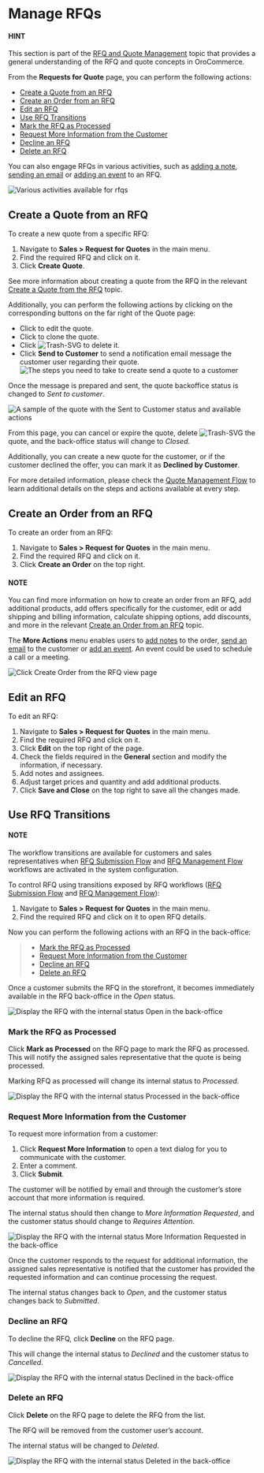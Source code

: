 <a id="mc-sales-rfq-manage"></a>

# Manage RFQs

#### HINT
This section is part of the [RFQ and Quote Management](../../../concept-guides/customers-sales/rfq-quotes/index.md#concept-guide-rfq-quotes) topic that provides a general understanding of the RFQ and quote concepts in OroCommerce.

From the **Requests for Quote** page, you can perform the following actions:

* [Create a Quote from an RFQ]()
* [Create an Order from an RFQ]()
* [Edit an RFQ]()
* [Use RFQ Transitions]()
* [Mark the RFQ as Processed]()
* [Request More Information from the Customer]()
* [Decline an RFQ]()
* [Delete an RFQ]()

You can also engage RFQs in various activities, such as [adding a note](../../getting-started/information-management/notes.md#user-guide-add-note), [sending an email](../../getting-started/user-menu/my-emails.md#user-guide-using-emails) or [adding an event](../../activities/calendar-events/index.md#doc-activities-events) to an RFQ.

![Various activities available for rfqs](user/img/sales/rfq/rfq_4.png)

## Create a Quote from an RFQ

To create a new quote from a specific RFQ:

1. Navigate to **Sales > Request for Quotes** in the main menu.
2. Find the required RFQ and click on it.
3. Click **Create Quote**.

See more information about creating a quote from the RFQ in the relevant [Create a Quote from the RFQ](../quotes/create/create-from-rfq.md#quote-create-from-rfq) topic.

Additionally, you can perform the following actions by clicking on the corresponding buttons on the far right of the Quote page:

* Click <i class="fa fa-edit fa-lg" aria-hidden="true"></i> to edit the quote.
* Click <i class="far fa-copy" aria-hidden="true"></i> to clone the quote.
* Click ![Trash-SVG](_themes/sphinx_rtd_theme/static/svg-icons/trash.svg) to delete it.
* Click <i class="fa fa-envelope fa-lg" aria-hidden="true"></i> **Send to Customer** to send a notification email message the customer user regarding their quote.
  ![The steps you need to take to create send a quote to a customer](user/img/sales/rfq/rfq_7.png)

Once the message is prepared and sent, the quote backoffice status is changed to *Sent to customer*.

![A sample of the quote with the Sent to Customer status and available actions](user/img/sales/rfq/rfq_8.png)

From this page, you can cancel <i class="fa fa-times fa-lg" aria-hidden="true"></i> or expire <i class="far fa-clock" aria-hidden="true"></i> the quote, delete ![Trash-SVG](_themes/sphinx_rtd_theme/static/svg-icons/trash.svg) the quote, and the back-office status will change to *Closed*.

Additionally, you can create a new quote for the customer, or if the customer declined the offer, you can mark it as **Declined by Customer**.

For more detailed information, please check the [Quote Management Flow](../quotes/flows/index.md#simple-quote-management) to learn additional details on the steps and actions available at every step.

## Create an Order from an RFQ

To create an order from an RFQ:

1. Navigate to **Sales > Request for Quotes** in the main menu.
2. Find the required RFQ and click on it.
3. Click **Create an Order** on the top right.

#### NOTE
You can find more information on how to create an order from an RFQ, add additional products, add offers specifically for the customer, edit or add shipping and billing information, calculate shipping options, add discounts, and more in the relevant [Create an Order from an RFQ](../orders/create.md#user-guide-sales-orders-create-from-rfq) topic.

The **More Actions** menu enables users to [add notes](../../getting-started/information-management/notes.md#user-guide-add-note) to the order, [send an email](../../getting-started/user-menu/my-emails.md#user-guide-using-emails) to the customer or [add an event](../../activities/calendar-events/index.md#doc-activities-events). An event could be used to schedule a call or a meeting.

![Click Create Order from the RFQ view page](user/img/sales/rfq/rfq_11.png)

<a id="user-guide-sales-requests-for-quote-edit"></a>

## Edit an RFQ

To edit an RFQ:

1. Navigate to **Sales > Request for Quotes** in the main menu.
2. Find the required RFQ and click on it.
3. Click **Edit** on the top right of the page.
4. Check the fields required in the **General** section and modify the information, if necessary.
5. Add notes and assignees.
6. Adjust target prices and quantity and add additional products.
7. Click **Save and Close** on the top right to save all the changes made.

<a id="user-guide-sales-requests-for-quote-steps-and-transitions"></a>

## Use RFQ Transitions

#### NOTE
The workflow transitions are available for customers and sales representatives when [RFQ Submission Flow](../../system/workflows/system-workflows/rfq-frontoffice.md#system-workflows-rfq-frontoffice-workflow) and [RFQ Management Flow](../../system/workflows/system-workflows/rfq-backoffice.md#system-workflows-rfq-backoffice-workflow) workflows are activated in the system configuration.

To control RFQ using transitions exposed by RFQ workflows ([RFQ Submission Flow](../../system/workflows/system-workflows/rfq-frontoffice.md#system-workflows-rfq-frontoffice-workflow) and [RFQ Management Flow](../../system/workflows/system-workflows/rfq-backoffice.md#system-workflows-rfq-backoffice-workflow)):

1. Navigate to **Sales > Request for Quotes** in the main menu.
2. Find the required RFQ and click on it to open RFQ details.

Now you can perform the following actions with an RFQ in the back-office:

> * [Mark the RFQ as Processed](#mark-the-rfq-as-processed)
> * [Request More Information from the Customer](#request-more-information-from-the-customer)
> * [Decline an RFQ](#decline-an-rfq)
> * [Delete an RFQ](#delete-an-rfq)

Once a customer submits the RFQ in the storefront, it becomes immediately available in the RFQ back-office in the *Open* status.

![Display the RFQ with the internal status Open in the back-office](user/img/sales/rfq/rfq_13.png)

<a id="user-guide-sales-requests-for-quote-steps-and-transitions-processed"></a>

### Mark the RFQ as Processed

Click **Mark as Processed** <i class="fa fa-archive fa-lg" aria-hidden="true"></i> on the RFQ page to mark the RFQ as processed. This will notify the assigned sales representative that the quote is being processed.

Marking RFQ as processed will change its internal status to *Processed*.

![Display the RFQ with the internal status Processed in the back-office](user/img/sales/rfq/rfq_14.png)

<a id="user-guide-sales-requests-for-quote-steps-and-transitions-more-info"></a>

### Request More Information from the Customer

To request more information from a customer:

1. Click **Request More Information** <i class="far fa-question-circle" aria-hidden="true"></i> to open a text dialog for you to communicate with the customer.
2. Enter a comment.
3. Click **Submit**.

The customer will be notified by email and through the customer’s store account that more information is required.

The internal status should then change to *More Information Requested*, and the customer status should change to *Requires Attention*.

![Display the RFQ with the internal status More Information Requested in the back-office](user/img/sales/rfq/rfq_16.png)

Once the customer responds to the request for additional information, the assigned sales representative is notified that the customer has provided the requested information and can continue processing the request.

The internal status changes back to *Open*, and the customer status changes back to *Submitted*.

<a id="user-guide-sales-requests-for-quote-steps-and-transitions-decline"></a>

### Decline an RFQ

To decline the RFQ,  click **Decline** on the RFQ page.

This will change the internal status to *Declined* and the customer status to *Cancelled*.

![Display the RFQ with the internal status Declined in the back-office](user/img/sales/rfq/rfq_17.png)

<a id="user-guide-sales-requests-for-quote-steps-and-transitions-delete"></a>

### Delete an RFQ

Click **Delete** on the RFQ page to delete the RFQ from the list.

The RFQ will be removed from the customer user’s account.

The internal status will be changed to *Deleted*.

![Display the RFQ with the internal status Deleted in the back-office](user/img/sales/rfq/rfq_18.png)
<!-- fa-bars = fa-navicon -->
<!-- Ic Tiles is used as Set As Default in saved views, and as tiles in display layout options -->
<!-- IcPencil refers to Rename in Commerce and Inline Editing in CRM -->
<!-- Check mark in the square. -->
<!-- SortDesc is also used as drop-down arrow -->
<!-- A -->
<!-- B -->
<!-- C -->
<!-- D -->
<!-- E -->
<!-- F -->
<!-- G -->
<!-- H -->
<!-- I -->
<!-- L -->
<!-- M -->
<!-- P -->
<!-- R -->
<!-- S -->
<!-- T -->
<!-- U -->
<!-- Z -->
